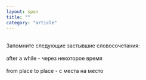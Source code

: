 ```yaml
---
layout: span
title: ""
category: "article"
---
```

<section class='rules'><span> <br>Запомните следующие застывшие словосочетания:<br><br>after a while - через некоторое время<br><br>from place to place - с места на место<br></span></section>
